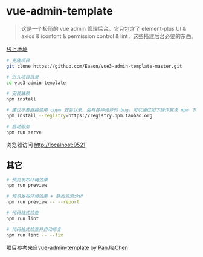 # vue-admin-template

> 这是一个极简的 vue admin 管理后台。它只包含了 element-plus UI & axios & iconfont & permission control & lint，这些搭建后台必要的东西。

[线上地址](https://github.com/Eaaon/vue3-admin-template-master.git)

```bash
# 克隆项目
git clone https://github.com/Eaaon/vue3-admin-template-master.git

# 进入项目目录
cd vue3-admin-template

# 安装依赖
npm install

# 建议不要直接使用 cnpm 安装以来，会有各种诡异的 bug。可以通过如下操作解决 npm 下载速度慢的问题
npm install --registry=https://registry.npm.taobao.org

# 启动服务
npm run serve
```

浏览器访问 [http://localhost:9521](http://localhost:9521)

## 其它

```bash
# 预览发布环境效果
npm run preview

# 预览发布环境效果 + 静态资源分析
npm run preview -- --report

# 代码格式检查
npm run lint

# 代码格式检查并自动修复
npm run lint -- --fix
```
项目参考来自[vue-admin-template by PanJiaChen](http://panjiachen.github.io/vue-admin-template)
